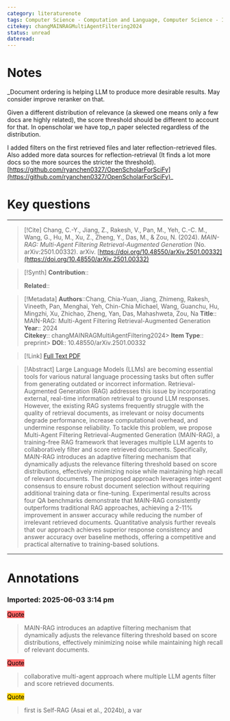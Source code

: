 ```yaml
---
category: literaturenote
tags: Computer Science - Computation and Language, Computer Science - Information Retrieval
citekey: changMAINRAGMultiAgentFiltering2024
status: unread
dateread:
---
```

# Notes


_Document ordering is helping LLM to produce more desirable results. May consider improve reranker on that.

Given a different distribution of relevance (a skewed one means only a few docs are highly related), the score threshold should be different to account for that. In openscholar we have top_n paper selected regardless of the distribution. 

I added filters on the first retrieved files and later reflection-retrieved files. Also added more data sources for reflection-retrieval (It finds a lot more docs so the more sources the stricter the threshold). [https://github.com/ryanchen0327/OpenScholarForSciFy](https://github.com/ryanchen0327/OpenScholarForSciFy)_


# Key questions



---
> [!Cite]
> Chang, C.-Y., Jiang, Z., Rakesh, V., Pan, M., Yeh, C.-C. M., Wang, G., Hu, M., Xu, Z., Zheng, Y., Das, M., & Zou, N. (2024). _MAIN-RAG: Multi-Agent Filtering Retrieval-Augmented Generation_ (No. arXiv:2501.00332). arXiv. [https://doi.org/10.48550/arXiv.2501.00332](https://doi.org/10.48550/arXiv.2501.00332)

> [!Synth]
> **Contribution**::  
>   
> **Related**:: 

> [!Metadata]
> **Authors**::Chang, Chia-Yuan, Jiang, Zhimeng, Rakesh, Vineeth, Pan, Menghai, Yeh, Chin-Chia Michael, Wang, Guanchu, Hu, Mingzhi, Xu, Zhichao, Zheng, Yan, Das, Mahashweta, Zou, Na
> **Title**:: MAIN-RAG: Multi-Agent Filtering Retrieval-Augmented Generation  
> **Year**:: 2024  
> **Citekey**:: changMAINRAGMultiAgentFiltering2024> **Item Type**:: preprint> **DOI**:: 10.48550/arXiv.2501.00332

> [!Link]
> [Full Text PDF](file:///Users/ryanchen/Zotero/storage/7XSJL482/Chang%20等%20-%202024%20-%20MAIN-RAG%20Multi-Agent%20Filtering%20Retrieval-Augmented%20Generation.pdf)

> [!Abstract]
> Large Language Models (LLMs) are becoming essential tools for various natural language processing tasks but often suffer from generating outdated or incorrect information. Retrieval-Augmented Generation (RAG) addresses this issue by incorporating external, real-time information retrieval to ground LLM responses. However, the existing RAG systems frequently struggle with the quality of retrieval documents, as irrelevant or noisy documents degrade performance, increase computational overhead, and undermine response reliability. To tackle this problem, we propose Multi-Agent Filtering Retrieval-Augmented Generation (MAIN-RAG), a training-free RAG framework that leverages multiple LLM agents to collaboratively filter and score retrieved documents. Specifically, MAIN-RAG introduces an adaptive filtering mechanism that dynamically adjusts the relevance filtering threshold based on score distributions, effectively minimizing noise while maintaining high recall of relevant documents. The proposed approach leverages inter-agent consensus to ensure robust document selection without requiring additional training data or fine-tuning. Experimental results across four QA benchmarks demonstrate that MAIN-RAG consistently outperforms traditional RAG approaches, achieving a 2-11% improvement in answer accuracy while reducing the number of irrelevant retrieved documents. Quantitative analysis further reveals that our approach achieves superior response consistency and answer accuracy over baseline methods, offering a competitive and practical alternative to training-based solutions.
---

# Annotations

### Imported: 2025-06-03 3:14 pm


<mark style="background-color: #ff6666">Quote</mark>  
> MAIN-RAG introduces an adaptive filtering mechanism that dynamically adjusts the relevance filtering threshold based on score distributions, effectively minimizing noise while maintaining high recall of relevant documents.


<mark style="background-color: #ff6666">Quote</mark>  
> collaborative multi-agent approach where multiple LLM agents filter and score retrieved documents.





<mark style="background-color: #ffd400">Quote</mark>  
> first is Self-RAG (Asai et al., 2024b), a var




